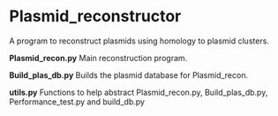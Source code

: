 # Plasmid_reconstructor
A program to reconstruct plasmids using homology to plasmid clusters.

**Plasmid_recon.py**
Main reconstruction program.

**Build_plas_db.py**
Builds the plasmid database for Plasmid_recon.

**utils.py**
Functions to help abstract Plasmid_recon.py, Build_plas_db.py, Performance_test.py and build_db.py



